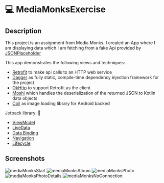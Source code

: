 # :computer: MediaMonksExercise

## Description

This project is an assignment from Media Monks. I created an App where I am displaying data which I am fetching from a fake Api provided by [JSONPlaceholder](https://jsonplaceholder.typicode.com/)

This app demonstrates the following views and techniques:

* [Retrofit](https://square.github.io/retrofit/) to make api calls to an HTTP web service
* [Dagger](https://dagger.dev/) as fully static, compile-time dependency injection framework for the project
* [OkHttp](https://square.github.io/okhttp/) to support Retrofit as the client
* [Moshi](https://github.com/square/moshi) which handles the deserialization of the returned JSON to Kotlin data objects 
* [Coil](https://coil-kt.github.io/coil/) as image loading library for Android backed
  
Jetpack library: :iphone:

* [ViewModel](https://developer.android.com/topic/libraries/architecture/viewmodel)
* [LiveData](https://developer.android.com/topic/libraries/architecture/livedata)
* [Data Binding](https://developer.android.com/topic/libraries/data-binding/)
* [Navigation](https://developer.android.com/topic/libraries/architecture/navigation/)
* [Lifecycle](https://developer.android.com/jetpack/androidx/releases/lifecycle)

## Screenshots

![mediaMonksStart](https://user-images.githubusercontent.com/66374898/154107010-c8f345a1-c89e-4c4c-9ec8-367f656dfd77.jpg)
![mediaMonksAlbum](https://user-images.githubusercontent.com/66374898/154107159-689129ff-ed00-43cf-b42c-ecb83b0f526d.jpg)
![mediaMonksPhoto](https://user-images.githubusercontent.com/66374898/154107337-7904e04f-32aa-4453-8011-d390ad45ac70.jpg)
![mediaMonksPhotoDetails](https://user-images.githubusercontent.com/66374898/154107460-f24a1590-39ac-483c-b8c3-07c7c6c4fb3f.jpg)
![mediaMonksNoConnection](https://user-images.githubusercontent.com/66374898/154108242-4252f30a-25ad-46c2-978f-59c96a83c240.jpg)
